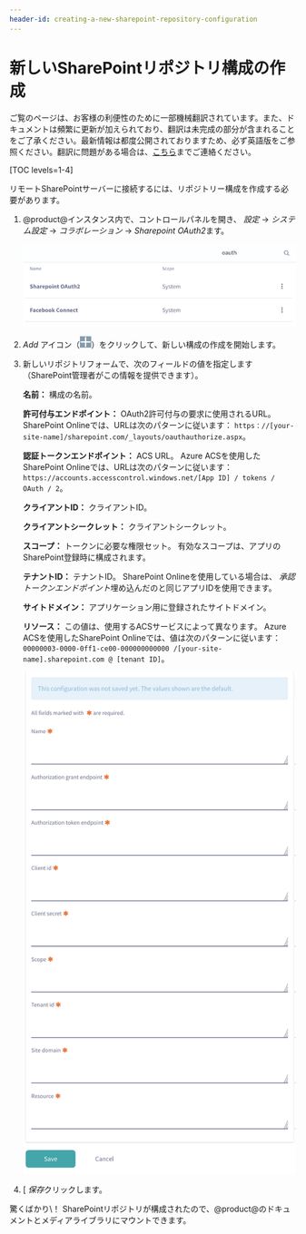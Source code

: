 ```yaml
---
header-id: creating-a-new-sharepoint-repository-configuration
---
```


# 新しいSharePointリポジトリ構成の作成

<p class="alert alert-info"><span class="wysiwyg-color-blue120">ご覧のページは、お客様の利便性のために一部機械翻訳されています。また、ドキュメントは頻繁に更新が加えられており、翻訳は未完成の部分が含まれることをご了承ください。最新情報は都度公開されておりますため、必ず英語版をご参照ください。翻訳に問題がある場合は、<a href="mailto:support-content-jp@liferay.com">こちら</a>までご連絡ください。</span></p>

[TOC levels=1-4]

リモートSharePointサーバーに接続するには、リポジトリー構成を作成する必要があります。

1.  @product@インスタンス内で、コントロールパネルを開き、 *設定* → *システム設定* → *コラボレーション* → *Sharepoint OAuth2*ます。

    ![図1：* Sharepoint OAuth2 *システム設定を使用して、新しいSharePointリポジトリ構成を作成します。](../../../../images-dxp/sharepoint-system-setting.png)

2.  *Add* アイコン（![Add](../../../../images-dxp/icon-portlet-add-control.png)）をクリックして、新しい構成の作成を開始します。

3.  新しいリポジトリフォームで、次のフィールドの値を指定します（SharePoint管理者がこの情報を提供できます）。

    **名前：** 構成の名前。

    **許可付与エンドポイント：** OAuth2許可付与の要求に使用されるURL。 SharePoint Onlineでは、URLは次のパターンに従います： `https：//[your-site-name]/sharepoint.com/_layouts/oauthauthorize.aspx`。

    **認証トークンエンドポイント：** ACS URL。 Azure ACSを使用したSharePoint Onlineでは、URLは次のパターンに従います： `https://accounts.accesscontrol.windows.net/[App ID] / tokens / OAuth / 2`。

    **クライアントID：** クライアントID。

    **クライアントシークレット：** クライアントシークレット。

    **スコープ：** トークンに必要な権限セット。 有効なスコープは、アプリのSharePoint登録時に構成されます。

    **テナントID：** テナントID。 SharePoint Onlineを使用している場合は、 *承認トークンエンドポイント*埋め込んだのと同じアプリIDを使用できます。

    **サイトドメイン：** アプリケーション用に登録されたサイトドメイン。

    **リソース：** この値は、使用するACSサービスによって異なります。 Azure ACSを使用したSharePoint Onlineでは、値は次のパターンに従います： `00000003-0000-0ff1-ce00-000000000000 /[your-site-name].sharepoint.com @ [tenant ID]`。

    ![図2：[新しいリポジトリ]フォームでは、リモートSharePointサーバーへのアクセスを指定します。](../../../../images-dxp/sharepoint-new-repo-configuration.png)

4.  [ *保存*クリックします。

驚くばかり\！ SharePointリポジトリが構成されたので、@product@のドキュメントとメディアライブラリにマウントできます。
